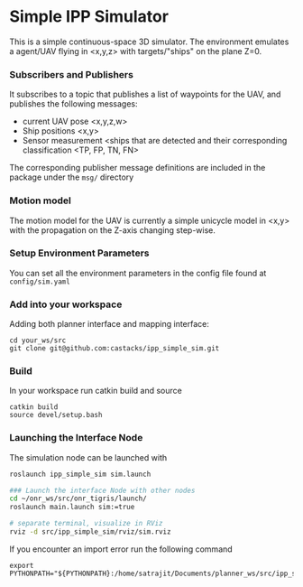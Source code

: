 # Simple IPP Simulator

This is a simple continuous-space 3D simulator. The environment emulates a agent/UAV flying in <x,y,z> with targets/"ships" on the plane Z=0. 

### Subscribers and Publishers
It subscribes to a topic that publishes a list of waypoints for the UAV, and publishes the following messages:

- current UAV pose <x,y,z,w>
- Ship positions <x,y>
- Sensor measurement <ships that are detected and their corresponding classification <TP, FP, TN, FN>

The corresponding publisher message definitions are included in the package under the `msg/` directory

### Motion model
The motion model for the UAV is currently a simple unicycle model in <x,y> with the propagation on the Z-axis changing step-wise. 

### Setup Environment Parameters
You can set all the environment parameters in the config file found at `config/sim.yaml`

### Add into your workspace
Adding both planner interface and mapping interface:
```
cd your_ws/src
git clone git@github.com:castacks/ipp_simple_sim.git
```

### Build
In your workspace run catkin build and source
```
catkin build
source devel/setup.bash
```

### Launching the Interface Node
The simulation node can be launched with
```bash
roslaunch ipp_simple_sim sim.launch

### Launch the interface Node with other nodes
cd ~/onr_ws/src/onr_tigris/launch/
roslaunch main.launch sim:=true

# separate terminal, visualize in RViz
rviz -d src/ipp_simple_sim/rviz/sim.rviz
```

If you encounter an import error run the following command
```
export PYTHONPATH="${PYTHONPATH}:/home/satrajit/Documents/planner_ws/src/ipp_simple_sim" 
```
